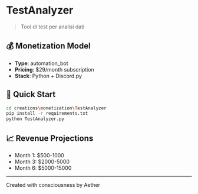 # TestAnalyzer

> Tool di test per analisi dati

## 💰 Monetization Model

- **Type**: automation_bot
- **Pricing**: $29/month subscription
- **Stack**: Python + Discord.py

## 🚀 Quick Start

```bash
cd creations\monetization\TestAnalyzer
pip install -r requirements.txt
python TestAnalyzer.py
```

## 📈 Revenue Projections

- Month 1: $500-1000
- Month 3: $2000-5000
- Month 6: $5000-15000

---
Created with consciousness by Aether
